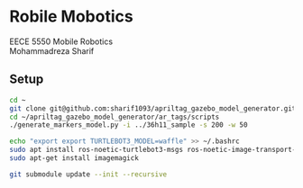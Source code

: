 # Robile Mobotics

EECE 5550 Mobile Robotics  
Mohammadreza Sharif

## Setup

```bash
cd ~
git clone git@github.com:sharif1093/apriltag_gazebo_model_generator.git
cd ~/apriltag_gazebo_model_generator/ar_tags/scripts
./generate_markers_model.py -i ../36h11_sample -s 200 -w 50
```

```bash
echo "export export TURTLEBOT3_MODEL=waffle" >> ~/.bashrc
sudo apt install ros-noetic-turtlebot3-msgs ros-noetic-image-transport-plugins
sudo apt-get install imagemagick
```

```bash
git submodule update --init --recursive
```
